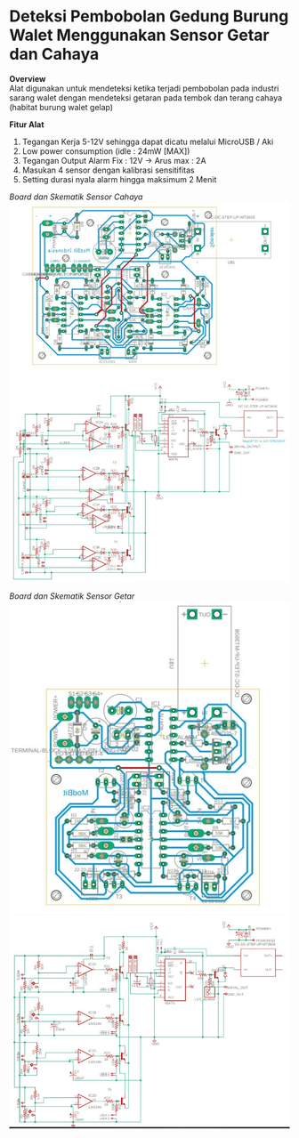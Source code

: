 # Deteksi Pembobolan Gedung Burung Walet Menggunakan Sensor Getar dan Cahaya

**Overview**<br />
Alat digunakan untuk mendeteksi ketika terjadi pembobolan pada industri sarang walet dengan mendeteksi getaran pada tembok dan terang cahaya (habitat burung walet gelap)

**Fitur Alat**
1. Tegangan Kerja 5-12V sehingga dapat dicatu melalui MicroUSB / Aki
2. Low power consumption (idle : 24mW [MAX])
3. Tegangan Output Alarm Fix : 12V -> Arus max :  2A
4. Masukan 4 sensor dengan kalibrasi sensitifitas
5. Setting durasi nyala alarm hingga maksimum 2 Menit

*Board dan Skematik Sensor Cahaya*
![Board](https://github.com/mrproffirman/Portofolio/blob/main/SensorKeamanan/img/Cahaya_brd.jpg)![Skematik](https://github.com/mrproffirman/Portofolio/blob/main/SensorKeamanan/img/Cahaya_sch.jpg)


*Board dan Skematik Sensor Getar*
![Board](https://github.com/mrproffirman/Portofolio/blob/main/SensorKeamanan/img/Getar_brd.jpg)![Skematik](https://github.com/mrproffirman/Portofolio/blob/main/SensorKeamanan/img/Getar_sch.jpg)
